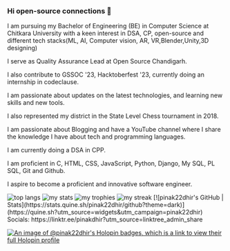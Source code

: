 ### Hi open-source connections 👋
I am pursuing my Bachelor of 
Engineering (BE) in Computer Science at Chitkara University with a keen interest in DSA, CP, open-source and different tech stacks(ML, AI, Computer vision, AR, VR,Blender,Unity,3D designing)

I serve as Quality Assurance Lead at Open Source Chandigarh.

I also contribute to GSSOC '23, 
Hacktoberfest '23, currently doing an internship in codeclause.

I am passionate about updates on the latest technologies, and learning new skills and new tools.

I also represented my district in the State Level Chess tournament in 2018.

I am passionate about Blogging and have a YouTube channel where I share the knowledge I have about tech and programming languages.

I am currently doing a DSA in CPP. 

I am proficient in C, HTML,  CSS, JavaScript, Python, Django, My SQL, PL SQL, Git and Github.

I aspire to become a proficient and innovative software engineer.

<img alt="top langs" src="https://github-readme-stats.vercel.app/api/top-langs/?username=pinak22dhir&layout=compact"/>
<img alt="my stats" src="https://github-readme-stats.vercel.app/api?username=pinak22dhir"/>
<img alt="my trophies" src="https://github-trophies.vercel.app/?username=pinak22dhir"/>
<img alt="my streak" src="https://streak-stats.demolab.com/?user=pinak22dhir"/>
[![pinak22dhir's GitHub | Stats](https://stats.quine.sh/pinak22dhir/github?theme=dark)](https://quine.sh?utm_source=widgets&utm_campaign=pinak22dhir)
Socials:
https://linktr.ee/pinakdhir?utm_source=linktree_admin_share

<!--
**pinak22dhir/pinak22dhir** is a ✨ _special_ ✨ repository because its `README.md` (this file) appears on your GitHub profile.

Here are some ideas to get you started:

- 🔭 I’m currently working on ...
- 🌱 I’m currently learning ...
- 👯 I’m looking to collaborate on ...
- 🤔 I’m looking for help with ...
- 💬 Ask me about ...
- 📫 How to reach me: ...
- 😄 Pronouns: ...
- ⚡ Fun fact: ...
-->

[![An image of @pinak22dhir's Holopin badges, which is a link to view their full Holopin profile](https://holopin.me/pinak22dhir)](https://holopin.io/@pinak22dhir)
